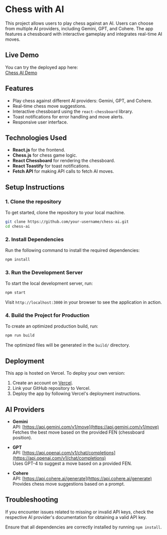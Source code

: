 # Chess with AI

This project allows users to play chess against an AI. Users can choose from multiple AI providers, including Gemini, GPT, and Cohere. The app features a chessboard with interactive gameplay and integrates real-time AI moves.

## Live Demo

You can try the deployed app here:  
[Chess AI Demo](https://chess-ai-aoocbx92m-prachi-nardes-projects.vercel.app/)

## Features

- Play chess against different AI providers: Gemini, GPT, and Cohere.
- Real-time chess move suggestions.
- Interactive chessboard using the `react-chessboard` library.
- Toast notifications for error handling and move alerts.
- Responsive user interface.

## Technologies Used

- **React.js** for the frontend.
- **Chess.js** for chess game logic.
- **React Chessboard** for rendering the chessboard.
- **React Toastify** for toast notifications.
- **Fetch API** for making API calls to fetch AI moves.

## Setup Instructions

### 1. Clone the repository

To get started, clone the repository to your local machine.

```bash
git clone https://github.com/your-username/chess-ai.git
cd chess-ai
```

### 2. Install Dependencies

Run the following command to install the required dependencies:

```bash
npm install
```

### 3. Run the Development Server

To start the local development server, run:

```bash
npm start
```

Visit `http://localhost:3000` in your browser to see the application in action.

### 4. Build the Project for Production

To create an optimized production build, run:

```bash
npm run build
```

The optimized files will be generated in the `build/` directory.

## Deployment

This app is hosted on Vercel. To deploy your own version:

1. Create an account on [Vercel](https://vercel.com).
2. Link your GitHub repository to Vercel.
3. Deploy the app by following Vercel's deployment instructions.

## AI Providers

- **Gemini**  
  API: [https://api.gemini.com/v1/move](https://api.gemini.com/v1/move)  
  Fetches the best move based on the provided FEN (chessboard position).

- **GPT**  
  API: [https://api.openai.com/v1/chat/completions](https://api.openai.com/v1/chat/completions)  
  Uses GPT-4 to suggest a move based on a provided FEN.

- **Cohere**  
  API: [https://api.cohere.ai/generate](https://api.cohere.ai/generate)  
  Provides chess move suggestions based on a prompt.

## Troubleshooting

If you encounter issues related to missing or invalid API keys, check the respective AI provider's documentation for obtaining a valid API key.

Ensure that all dependencies are correctly installed by running `npm install`.

